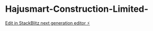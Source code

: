 # Hajusmart-Construction-Limited-

[Edit in StackBlitz next generation editor ⚡️](https://stackblitz.com/~/github.com/Damelsa/Hajusmart-Construction-Limited-)
